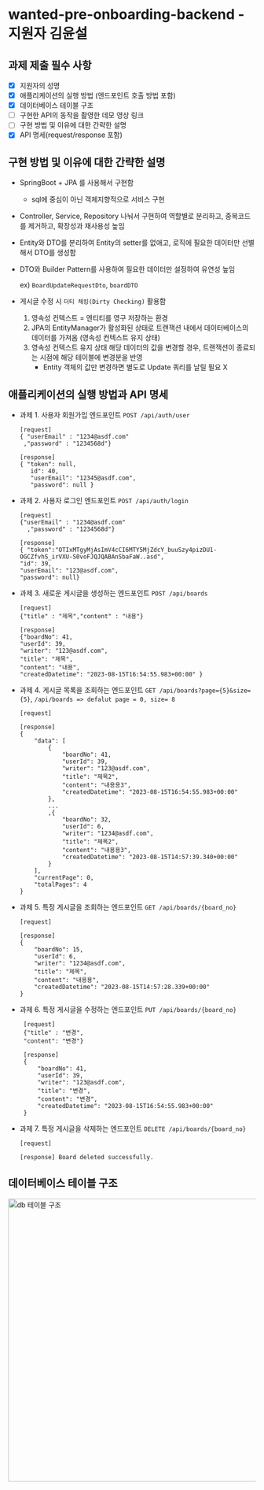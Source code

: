 # wanted-pre-onboarding-backend - 지원자 김윤설
## 과제 제출 필수 사항
- [X] 지원자의 성명
- [X] 애플리케이션의 실행 방법 (엔드포인트 호출 방법 포함)
- [X] 데이터베이스 테이블 구조
- [ ] 구현한 API의 동작을 촬영한 데모 영상 링크
- [ ] 구현 방법 및 이유에 대한 간략한 설명
- [X] API 명세(request/response 포함)

## 구현 방법 및 이유에 대한 간략한 설명
- SpringBoot + JPA 를 사용해서 구현함
  - sql에 중심이 아닌 객체지향적으로 서비스 구현
- Controller, Service, Repository 나눠서 구현하여 역할별로 분리하고, 중복코드를 제거하고, 확장성과 재사용성 높임
- Entity와 DTO를 분리하여 Entity의 setter를 없애고, 로직에 필요한 데이터만 선별해서 DTO를 생성함
- DTO와 Builder Pattern를 사용하여 필요한 데이터만 설정하여 유연성 높임

    ex) `BoardUpdateRequestDto`, `boardDTO`
- 게시글 수정 시 `더티 체킹(Dirty Checking)` 활용함
    1. 영속성 컨텍스트 = 엔티티를 영구 저장하는 환경
    2. JPA의 EntityManager가 활성화된 상태로 트랜잭션 내에서 데이터베이스의 데이터를 가져옴 (영속성 컨텍스트 유지 상태)
    3. 영속성 컨텍스트 유지 상태 해당 데이터의 값을 변경할 경우, 트랜잭션이 종료되는 시점에 해당 테이블에 변경분을 반영
       -  Entity 객체의 값만 변경하면 별도로 Update 쿼리를 날릴 필요 X
  
## 애플리케이션의 실행 방법과 API 명세
- 과제 1. 사용자 회원가입 엔드포인트 `POST /api/auth/user`
    ```
    [request]
    { "userEmail" : "1234@asdf.com"
     ,"password" : "1234568d"}
    
    [response]
    { "token": null,
       id": 40,
       "userEmail": "12345@asdf.com",
       "password": null }
    ```
- 과제 2. 사용자 로그인 엔드포인트 `POST /api/auth/login`
    ```
    [request]
    {"userEmail" : "1234@asdf.com"
      ,"password" : "1234568d"}
    
    [response]
    { "token":"OTIxMTgyMjAsImV4cCI6MTY5MjZdcY_buuSzy4pizDU1-OGCZfvhS_irVXU-S0voFJQJQABAnSbaFaW..asd",
    "id": 39,
    "userEmail": "123@asdf.com",
    "password": null}
    ```
  
- 과제 3. 새로운 게시글을 생성하는 엔드포인트 `POST /api/boards`
    ```
    [request]
    {"title" : "제목","content" : "내용"}
    
    [response]
    {"boardNo": 41,
    "userId": 39,
    "writer": "123@asdf.com",
    "title": "제목",
    "content": "내용",
    "createdDatetime": "2023-08-15T16:54:55.983+00:00" }
    ```

  
- 과제 4. 게시글 목록을 조회하는 엔드포인트 `GET /api/boards?page={5}&size={5}`, `/api/boards => defalut page = 0, size= 8` 
    ```
    [request]
    
    [response]
    {
        "data": [
            {
                "boardNo": 41,
                "userId": 39,
                "writer": "123@asdf.com",
                "title": "제목2",
                "content": "내용용3",
                "createdDatetime": "2023-08-15T16:54:55.983+00:00"
            },
            ...
            ,{
                "boardNo": 32,
                "userId": 6,
                "writer": "1234@asdf.com",
                "title": "제목2",
                "content": "내용용3",
                "createdDatetime": "2023-08-15T14:57:39.340+00:00"
            }
        ],
        "currentPage": 0,
        "totalPages": 4
    }
    ```

- 과제 5. 특정 게시글을 조회하는 엔드포인트 `GET /api/boards/{board_no}`
    ```
    [request]
    
    [response]
    {
        "boardNo": 15,
        "userId": 6,
        "writer": "1234@asdf.com",
        "title": "제목",
        "content": "내용용",
        "createdDatetime": "2023-08-15T14:57:28.339+00:00"
    }
    ```

- 과제 6. 특정 게시글을 수정하는 엔드포인트 `PUT /api/boards/{board_no}`
   ```
    [request]
    {"title" : "변경",
    "content": "변경"}

    [response]
    {
        "boardNo": 41,
        "userId": 39,
        "writer": "123@asdf.com",
        "title": "변경",
        "content": "변경",
        "createdDatetime": "2023-08-15T16:54:55.983+00:00"
    }
  ```
- 과제 7. 특정 게시글을 삭제하는 엔드포인트 `DELETE /api/boards/{board_no}`
    ```
    [request]
    
    [response] Board deleted successfully.
    ```
    
## 데이터베이스 테이블 구조
<img width="575" alt="db 테이블 구조" src="https://github.com/seo2216/wanted-pre-onboarding-backend/assets/111838497/97104bdd-941b-44cb-8f86-6416f1371dbd">
